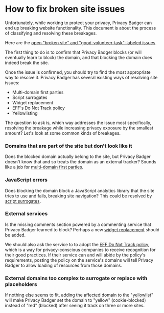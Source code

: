 # How to fix broken site issues

Unfortunately, while working to protect your privacy, Privacy Badger can end up breaking website functionality. This document is about the process of classifying and resolving these breakages.

Here are the [open "broken site" and "good-volunteer-task"-labeled issues](https://github.com/EFForg/privacybadger/issues?utf8=%E2%9C%93&q=is%3Aissue%20is%3Aopen%20label%3A%22broken%20site%22%20label%3A%22good%20volunteer%20task%22).

The first thing to do is to confirm that Privacy Badger blocks (or will eventually learn to block) the domain, and that blocking the domain does indeed break the site.

Once the issue is confirmed, you should try to find the most appropriate way to resolve it. Privacy Badger has several existing ways of resolving site issues:

- Multi-domain first parties
- Script surrogates
- Widget replacement
- EFF's Do Not Track policy
- Yellowlisting

The question to ask is, which way addresses the issue most specifically, resolving the breakage while increasing privacy exposure by the smallest amount? Let's look at some common kinds of breakages.


### Domains that are part of the site but don't look like it

Does the blocked domain actually belong to the site, but Privacy Badger doesn't know that and so treats the domain as an external tracker? Sounds like a job for [multi-domain first parties](https://github.com/EFForg/privacybadger/issues/781).


### JavaScript errors

Does blocking the domain block a JavaScript analytics library that the site tries to use and fails, breaking site navigation? This could be resolved by [script surrogates](https://github.com/EFForg/privacybadger/issues/400).


### External services

Is the missing comments section powered by a commenting service that Privacy Badger learned to block? Perhaps a new [widget replacement](https://github.com/EFForg/privacybadger/pull/196) should be added.

We should also ask the service to to adopt the [EFF Do Not Track policy](https://www.eff.org/dnt-policy), which is a way for privacy-conscious companies to receive recognition for their good practices. If their service can and will abide by the policy's requirements, posting the policy on the service's domains will tell Privacy Badger to allow loading of resources from those domains.


### External domains too complex to surrogate or replace with placeholders

If nothing else seems to fit, adding the affected domain to the "[yellowlist](/doc/yellowlist-criteria.md)" will make Privacy Badger set the domain to "yellow" (cookie-blocked) instead of "red" (blocked) after seeing it track on three or more sites.
